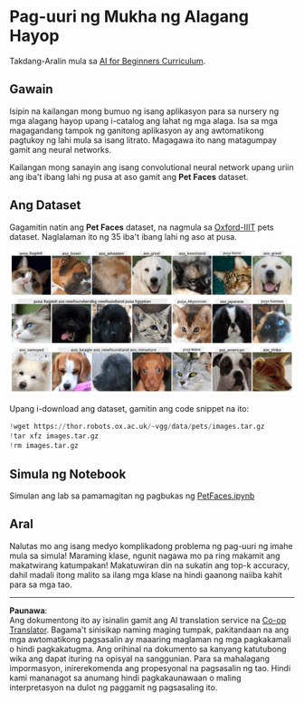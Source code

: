 <!--
CO_OP_TRANSLATOR_METADATA:
{
  "original_hash": "f3d2cee9cb3c52160419e560c57a690e",
  "translation_date": "2025-08-28T02:30:12+00:00",
  "source_file": "lessons/4-ComputerVision/07-ConvNets/lab/README.md",
  "language_code": "tl"
}
-->
# Pag-uuri ng Mukha ng Alagang Hayop

Takdang-Aralin mula sa [AI for Beginners Curriculum](https://github.com/microsoft/ai-for-beginners).

## Gawain

Isipin na kailangan mong bumuo ng isang aplikasyon para sa nursery ng mga alagang hayop upang i-catalog ang lahat ng mga alaga. Isa sa mga magagandang tampok ng ganitong aplikasyon ay ang awtomatikong pagtukoy ng lahi mula sa isang litrato. Magagawa ito nang matagumpay gamit ang neural networks.

Kailangan mong sanayin ang isang convolutional neural network upang uriin ang iba't ibang lahi ng pusa at aso gamit ang **Pet Faces** dataset.

## Ang Dataset

Gagamitin natin ang **Pet Faces** dataset, na nagmula sa [Oxford-IIIT](https://www.robots.ox.ac.uk/~vgg/data/pets/) pets dataset. Naglalaman ito ng 35 iba't ibang lahi ng aso at pusa.

![Dataset na ating gagamitin](../../../../../../translated_images/data.50b2a9d5484bdbf0f52f5765b381cec9efe2bd296a98f007f90bedb6ac67f2a8.tl.png)

Upang i-download ang dataset, gamitin ang code snippet na ito:

```python
!wget https://thor.robots.ox.ac.uk/~vgg/data/pets/images.tar.gz
!tar xfz images.tar.gz
!rm images.tar.gz
```

## Simula ng Notebook

Simulan ang lab sa pamamagitan ng pagbukas ng [PetFaces.ipynb](PetFaces.ipynb)

## Aral

Nalutas mo ang isang medyo komplikadong problema ng pag-uuri ng imahe mula sa simula! Maraming klase, ngunit nagawa mo pa ring makamit ang makatwirang katumpakan! Makatuwiran din na sukatin ang top-k accuracy, dahil madali itong malito sa ilang mga klase na hindi gaanong naiiba kahit para sa mga tao.

---

**Paunawa**:  
Ang dokumentong ito ay isinalin gamit ang AI translation service na [Co-op Translator](https://github.com/Azure/co-op-translator). Bagama't sinisikap naming maging tumpak, pakitandaan na ang mga awtomatikong pagsasalin ay maaaring maglaman ng mga pagkakamali o hindi pagkakatugma. Ang orihinal na dokumento sa kanyang katutubong wika ang dapat ituring na opisyal na sanggunian. Para sa mahalagang impormasyon, inirerekomenda ang propesyonal na pagsasalin ng tao. Hindi kami mananagot sa anumang hindi pagkakaunawaan o maling interpretasyon na dulot ng paggamit ng pagsasaling ito.